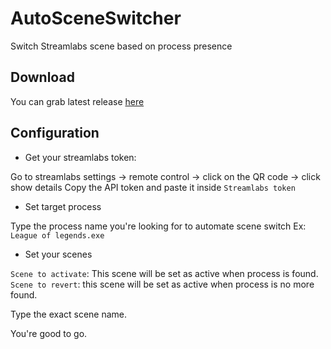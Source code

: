 # AutoSceneSwitcher

Switch Streamlabs scene based on process presence

## Download

You can grab latest release [here]()

## Configuration

- Get your streamlabs token:

Go to streamlabs settings -> remote control -> click on the QR code -> click show details
Copy the API token and paste it inside `Streamlabs token`

- Set target process

Type the process name you're looking for to automate scene switch
Ex: `League of legends.exe`

- Set your scenes

`Scene to activate`: This scene will be set as active when process is found. 
`Scene to revert`: this scene will be set as active when process is no more found.

Type the exact scene name.

You're good to go.

